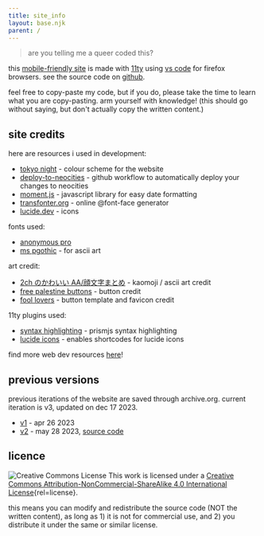 ```yaml
---
title: site_info
layout: base.njk
parent: /
---
```


> are you telling me a queer coded this?

this [mobile-friendly site](https://kalechips.net/responsive/index) is made with [11ty](https://www.11ty.dev/docs/getting-started/) using [vs code](https://code.visualstudio.com/) for firefox browsers. see the source code on [github](https://github.com/tencurse/neocities).

feel free to copy-paste my code, but if you do, please take the time to learn what you are copy-pasting. arm yourself with knowledge! (this should go without saying, but don't actually copy the written content.)

## site credits

here are resources i used in development:

- [tokyo night](https://github.com/folke/tokyonight.nvim) - colour scheme for the website
- [deploy-to-neocities](https://deploy-to-neocities.neocities.org/) - github workflow to automatically deploy your changes to neocities
- [moment.js](https://momentjs.com/) - javascript library for easy date formatting
- [transfonter.org](https://transfonter.org/) - online @font-face generator
- [lucide.dev](https://lucide.dev/) - icons

fonts used:

- [anonymous pro](https://fonts.google.com/specimen/Anonymous+Pro)
- [ms pgothic](https://eng.m.fontke.com/font/10400069/download/) - for ascii art

art credit:

- [2ch のかわいい AA/顔文字まとめ](https://2ch-aa.blogspot.com/) - kaomoji / ascii art credit
- [free palestine buttons](https://hillhouse.neocities.org/journal/notes/palestine) - button credit
- [fool lovers](https://www.foollovers.com/) - button template and favicon credit

11ty plugins used:

- [syntax highlighting](https://www.11ty.dev/docs/plugins/syntaxhighlight/) - prismjs syntax highlighting
- [lucide icons](https://github.com/GrimLink/eleventy-plugin-lucide-icons) - enables shortcodes for lucide icons

find more web dev resources [here](/resources/dev)!

## previous versions

previous iterations of the website are saved through archive.org. current iteration is v3, updated on dec 17 2023.

- [v1](https://web.archive.org/web/20230529165943/https://10kph.neocities.org/) - apr 26 2023
- [v2](https://web.archive.org/web/20231210035358/https://10kph.neocities.org/) - may 28 2023, [source code](https://github.com/tencurse/neocities-v2)

## licence

![Creative Commons License](https://i.creativecommons.org/l/by-nc-sa/4.0/80x15.png) This work is licensed under a [Creative Commons Attribution-NonCommercial-ShareAlike 4.0 International License](tp://creativecommons.org/licenses/by-nc-sa/4.0/){rel=license}.

this means you can modify and redistribute the source code (NOT the written content), as long as 1) it is not for commercial use, and 2) you distribute it under the same or similar license.